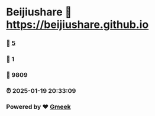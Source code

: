 # Beijiushare :link: https://beijiushare.github.io 
### :page_facing_up: [5](https://beijiushare.github.io/tag.html) 
### :speech_balloon: 1 
### :hibiscus: 9809 
### :alarm_clock: 2025-01-19 20:33:09 
### Powered by :heart: [Gmeek](https://github.com/Meekdai/Gmeek)
